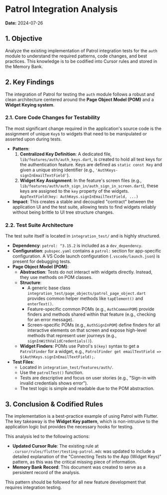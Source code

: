 # Patrol Integration Analysis

**Date:** 2024-07-26

## 1. Objective

Analyze the existing implementation of Patrol integration tests for the `auth` module to understand the required patterns, code changes, and best practices. This knowledge is to be codified into Cursor rules and stored in the Memory Bank.

## 2. Key Findings

The integration of Patrol for testing the `auth` module follows a robust and clean architecture centered around the **Page Object Model (POM)** and a **Widget Keying system**.

### 2.1. Core Code Changes for Testability

The most significant change required in the application's source code is the assignment of unique `Key`s to widgets that need to be manipulated or asserted upon during tests.

*   **Pattern**:
    1.  **Centralized Key Definition**: A dedicated file, `lib/features/auth/auth_keys.dart`, is created to hold all test keys for the authentication feature. Keys are defined as `static const Key` and given a unique string identifier (e.g., `'AuthKeys-signInEmailTextField'`).
    2.  **Widget Key Assignment**: In the feature's screen files (e.g., `lib/features/auth/auth_sign_in/auth_sign_in_screen.dart`), these keys are assigned to the `key` property of the widgets.
    `AppTextField(key: AuthKeys.signInEmailTextField, ...)`
*   **Impact**: This creates a stable and decoupled "contract" between the application UI and the test suite, allowing tests to find widgets reliably without being brittle to UI tree structure changes.

### 2.2. Test Suite Architecture

The test suite itself is located in `integration_test/` and is highly structured.

*   **Dependency**: `patrol: ^3.15.2` is included as a `dev_dependency`.
*   **Configuration**: `pubspec.yaml` contains a `patrol:` section for app-specific configuration. A VS Code launch configuration (`.vscode/launch.json`) is present for debugging tests.
*   **Page Object Model (POM)**:
    *   **Abstraction**: Tests do not interact with widgets directly. Instead, they use methods on POM classes.
    *   **Structure**:
        *   A generic base class `integration_test/page_objects/patrol_page_object.dart` provides common helper methods like `tapElement()` and `enterText()`.
        *   Feature-specific common POMs (e.g., `AuthCommonPOM`) provide finders and methods shared within that feature (e.g., checking for an error message).
        *   Screen-specific POMs (e.g., `AuthSignInPOM`) define finders for all interactive elements on that screen and expose high-level methods that represent user journeys (e.g., `signInWithValidCredentials()`).
    *   **Widget Finders**: POMs use Patrol's `$(key)` syntax to get a `PatrolFinder` for a widget, e.g., `PatrolFinder get emailTextField => $(AuthKeys.signInEmailTextField);`.
*   **Test Files**:
    *   Located in `integration_test/features/auth/`.
    *   Use the `patrolTest()` function.
    *   Tests are descriptive and focus on user stories (e.g., "Sign-in with invalid credentials shows error").
    *   The test logic is simple and readable due to the POM abstraction.

## 3. Conclusion & Codified Rules

The implementation is a best-practice example of using Patrol with Flutter. The key takeaway is the **Widget Key pattern**, which is non-intrusive to the application logic but provides the necessary hooks for testing.

This analysis led to the following actions:
*   **Updated Cursor Rule**: The existing rule at `.cursor/rules/flutter/testing-patrol.mdc` was updated to include a detailed explanation of the "Connecting Tests to the App (Widget Keys)" pattern, as this was the critical missing piece of information.
*   **Memory Bank Record**: This document was created to serve as a persistent record of the analysis.

This pattern should be followed for all new feature development that requires integration testing. 
